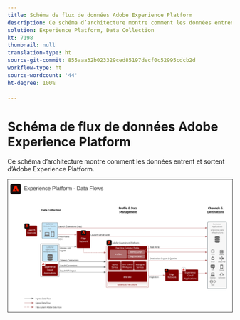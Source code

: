 ```yaml
---
title: Schéma de flux de données Adobe Experience Platform
description: Ce schéma d’architecture montre comment les données entrent et sortent d’Adobe Experience Platform.
solution: Experience Platform, Data Collection
kt: 7198
thumbnail: null
translation-type: ht
source-git-commit: 855aaa32b023329ced85197decf0c52995cdcb2d
workflow-type: ht
source-wordcount: '44'
ht-degree: 100%

---
```



# Schéma de flux de données Adobe Experience Platform

Ce schéma d’architecture montre comment les données entrent et sortent d’Adobe Experience Platform.

<img src="assets/aepdataflow.svg" alt="Flux de données Experience Platform" style="border:1px solid #4a4a4a" />